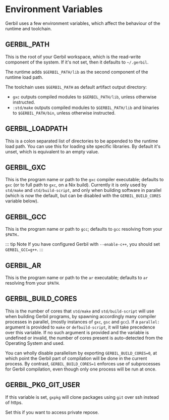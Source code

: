 # Environment Variables

Gerbil uses a few environment variables, which affect the behaviour of the runtime
and toolchain.

## GERBIL_PATH

This is the root of your Gerbil workspace, which is the read-write
component of the system. If it's not set, then it defaults to `~/.gerbil`.

The runtime adds `$GERBIL_PATH/lib` as the second component of the
runtime load path.

The toolchain uses `$GERBIL_PATH` as default artifact output directory:
- `gxc` outputs compiled modules to `$GERBIL_PATH/lib`, unless otherwise
  instructed.
- `:std/make` outputs compiled modules to `$GERBIL_PATH/lib` and binaries
  to `$GERBIL_PATH/bin`, unless otherwise instructed.

## GERBIL_LOADPATH

This is a colon separated list of directories to be appended to the
runtime load path.  You can use this for loading site specific
libraries. By default it's unset, which is equivalent to an empty
value.

## GERBIL_GXC

This is the program name or path to the `gxc` compiler executable;
defaults to `gxc` (or to full path to `gxc`, on a Nix build).
Currently it is only used by `std/make` and `std/build-script`,
and only when building software in parallel (which is now the default,
but can be disabled with the `GERBIL_BUILD_CORES` variable below).

## GERBIL_GCC

This is the program name or path to `gcc`; defaults to `gcc` resolving from your `$PATH`..

::: tip Note
If you have configured Gerbil with `--enable-c++`, you should set `GERBIL_GCC=g++`.
:::

## GERBIL_AR

This is the program name or path to the `ar` executable; defaults to
`ar` resolving from your `$PATH`.

## GERBIL_BUILD_CORES

This is the number of cores that `std/make` and `std/build-script` will use
when building Gerbil programs, by spawning accordingly many compiler processes in parallel,
(mostly instances of `gxc`, `gsc` and `gcc`).
If a `parallel:` argument is provided to `make` or `defbuild-script`,
it will take precedence over this variable.
If no such argument is provided and the variable is undefined or invalid,
the number of cores present is auto-detected from the Operating System and used.

You can wholly disable parallelism by exporting `GERBIL_BUILD_CORES=0`,
at which point the Gerbil part of compilation will be done in the current process.
By contrast, `GERBIL_BUILD_CORES=1` enforces use of subprocesses for Gerbil compilation,
even though only one process will be run at once.

## GERBIL_PKG_GIT_USER

If this variable is set, `gxpkg` will clone packages using `git` over
ssh instead of https.

Set this if you want to access private repose.
